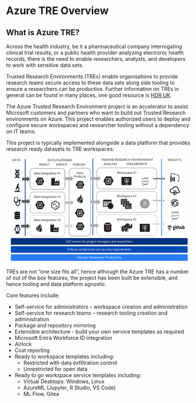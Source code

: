 # Azure TRE Overview

## What is Azure TRE?

Across the health industry, be it a pharmaceutical company interrogating clinical trial results, or a public health provider analyzing electronic health records, there is the need to enable researchers, analysts, and developers to work with sensitive data sets.  

Trusted Research Environments (TREs) enable organisations to provide research teams secure access to these data sets along side tooling to ensure a researchers can be productive. Further information on TREs in general can be found in many places, one good resource is [HDR UK](https://www.hdruk.ac.uk/access-to-health-data/trusted-research-environments/).

The Azure Trusted Research Environment project is an accelerator to assist Microsoft customers and partners who want to build out Trusted Research environments on Azure. This project enables authorized users to deploy and configure secure workspaces and researcher tooling without a dependency on IT teams.  

This project is typically implemented alongside a data platform that provides research ready datasets to TRE workspaces:

![Concepts](assets/TRE_Overview.png)

TREs are not “one size fits all”, hence although the Azure TRE has a number of out of the box features, the project has been built be extensible, and hence tooling and data platform agnostic.

Core features include:

- Self-service for administrators – workspace creation and administration
- Self-service for research teams – research tooling creation and administration
- Package and repository mirroring
- Extensible architecture - build your own service templates as required
- Microsoft Entra Workforce ID integration
- Airlock
- Cost reporting
- Ready to workspace templates including:
  - Restricted with data exfiltration control
  - Unrestricted for open data
- Ready to go workspace service templates including:
  - Virtual Desktops: Windows, Linux
  - AzureML (Jupyter, R Studio, VS Code)
  - ML Flow, Gitea
